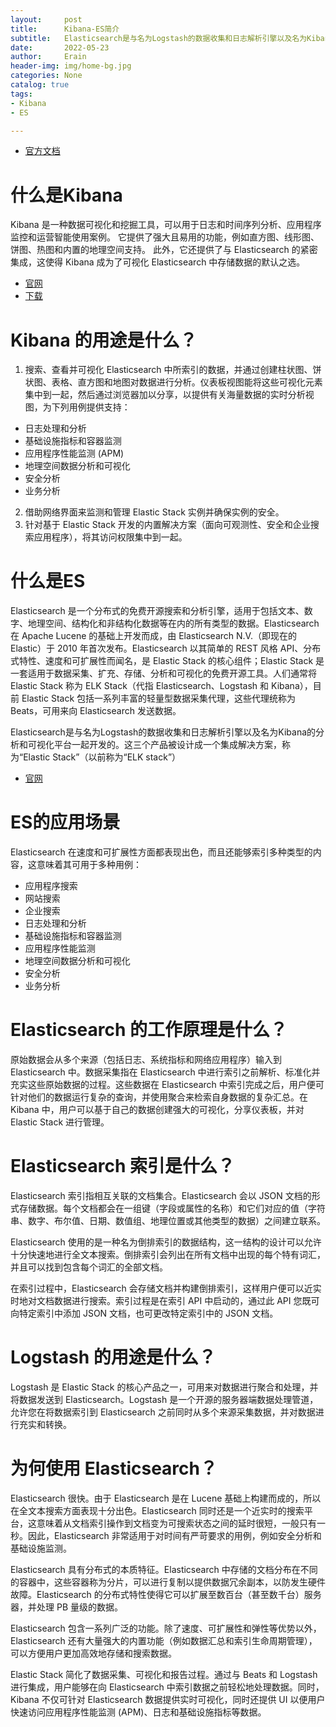 ```yaml
---
layout:     post 
title:      Kibana-ES简介
subtitle:   Elasticsearch是与名为Logstash的数据收集和日志解析引擎以及名为Kibana的分析和可视化平台一起开发的。
date:       2022-05-23 
author:     Erain 
header-img: img/home-bg.jpg 
categories: None 
catalog: true 
tags:
- Kibana
- ES

---
```


- [官方文档](https://www.elastic.co/cn/what-is/)

# 什么是Kibana

Kibana 是一种数据可视化和挖掘工具，可以用于日志和时间序列分析、应用程序监控和运营智能使用案例。 它提供了强大且易用的功能，例如直方图、线形图、饼图、热图和内置的地理空间支持。 此外，它还提供了与 Elasticsearch
的紧密集成，这使得 Kibana 成为了可视化 Elasticsearch 中存储数据的默认之选。

- [官网](https://www.elastic.co/cn/kibana/)
- [下载](https://www.elastic.co/cn/downloads/kibana)

# Kibana 的用途是什么？

1. 搜索、查看并可视化 Elasticsearch
   中所索引的数据，并通过创建柱状图、饼状图、表格、直方图和地图对数据进行分析。仪表板视图能将这些可视化元素集中到一起，然后通过浏览器加以分享，以提供有关海量数据的实时分析视图，为下列用例提供支持：

- 日志处理和分析
- 基础设施指标和容器监测
- 应用程序性能监测 (APM)
- 地理空间数据分析和可视化
- 安全分析
- 业务分析

2. 借助网络界面来监测和管理 Elastic Stack 实例并确保实例的安全。
3. 针对基于 Elastic Stack 开发的内置解决方案（面向可观测性、安全和企业搜索应用程序），将其访问权限集中到一起。

# 什么是ES

Elasticsearch 是一个分布式的免费开源搜索和分析引擎，适用于包括文本、数字、地理空间、结构化和非结构化数据等在内的所有类型的数据。Elasticsearch 在 Apache Lucene 的基础上开发而成，由
Elasticsearch N.V.（即现在的 Elastic）于 2010 年首次发布。Elasticsearch 以其简单的 REST 风格 API、分布式特性、速度和可扩展性而闻名，是 Elastic Stack
的核心组件；Elastic Stack 是一套适用于数据采集、扩充、存储、分析和可视化的免费开源工具。人们通常将 Elastic Stack 称为 ELK Stack（代指 Elasticsearch、Logstash 和
Kibana），目前 Elastic Stack 包括一系列丰富的轻量型数据采集代理，这些代理统称为 Beats，可用来向 Elasticsearch 发送数据。

Elasticsearch是与名为Logstash的数据收集和日志解析引擎以及名为Kibana的分析和可视化平台一起开发的。这三个产品被设计成一个集成解决方案，称为“Elastic Stack”（以前称为“ELK stack”）

- [官网](https://www.elastic.co/cn/elasticsearch/)

# ES的应用场景

Elasticsearch 在速度和可扩展性方面都表现出色，而且还能够索引多种类型的内容，这意味着其可用于多种用例：

- 应用程序搜索
- 网站搜索
- 企业搜索
- 日志处理和分析
- 基础设施指标和容器监测
- 应用程序性能监测
- 地理空间数据分析和可视化
- 安全分析
- 业务分析

# Elasticsearch 的工作原理是什么？

原始数据会从多个来源（包括日志、系统指标和网络应用程序）输入到 Elasticsearch 中。数据采集指在 Elasticsearch 中进行索引之前解析、标准化并充实这些原始数据的过程。这些数据在 Elasticsearch
中索引完成之后，用户便可针对他们的数据运行复杂的查询，并使用聚合来检索自身数据的复杂汇总。在 Kibana 中，用户可以基于自己的数据创建强大的可视化，分享仪表板，并对 Elastic Stack 进行管理。

# Elasticsearch 索引是什么？

Elasticsearch 索引指相互关联的文档集合。Elasticsearch 会以 JSON
文档的形式存储数据。每个文档都会在一组键（字段或属性的名称）和它们对应的值（字符串、数字、布尔值、日期、数值组、地理位置或其他类型的数据）之间建立联系。

Elasticsearch 使用的是一种名为倒排索引的数据结构，这一结构的设计可以允许十分快速地进行全文本搜索。倒排索引会列出在所有文档中出现的每个特有词汇，并且可以找到包含每个词汇的全部文档。

在索引过程中，Elasticsearch 会存储文档并构建倒排索引，这样用户便可以近实时地对文档数据进行搜索。索引过程是在索引 API 中启动的，通过此 API 您既可向特定索引中添加 JSON 文档，也可更改特定索引中的 JSON 文档。

# Logstash 的用途是什么？

Logstash 是 Elastic Stack 的核心产品之一，可用来对数据进行聚合和处理，并将数据发送到 Elasticsearch。Logstash 是一个开源的服务器端数据处理管道，允许您在将数据索引到 Elasticsearch
之前同时从多个来源采集数据，并对数据进行充实和转换。

# 为何使用 Elasticsearch？

Elasticsearch 很快。由于 Elasticsearch 是在 Lucene 基础上构建而成的，所以在全文本搜索方面表现十分出色。Elasticsearch
同时还是一个近实时的搜索平台，这意味着从文档索引操作到文档变为可搜索状态之间的延时很短，一般只有一秒。因此，Elasticsearch 非常适用于对时间有严苛要求的用例，例如安全分析和基础设施监测。

Elasticsearch 具有分布式的本质特征。Elasticsearch 中存储的文档分布在不同的容器中，这些容器称为分片，可以进行复制以提供数据冗余副本，以防发生硬件故障。Elasticsearch
的分布式特性使得它可以扩展至数百台（甚至数千台）服务器，并处理 PB 量级的数据。

Elasticsearch 包含一系列广泛的功能。除了速度、可扩展性和弹性等优势以外，Elasticsearch 还有大量强大的内置功能（例如数据汇总和索引生命周期管理），可以方便用户更加高效地存储和搜索数据。

Elastic Stack 简化了数据采集、可视化和报告过程。通过与 Beats 和 Logstash 进行集成，用户能够在向 Elasticsearch 中索引数据之前轻松地处理数据。同时，Kibana 不仅可针对
Elasticsearch 数据提供实时可视化，同时还提供 UI 以便用户快速访问应用程序性能监测 (APM)、日志和基础设施指标等数据。

